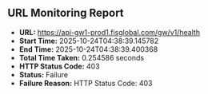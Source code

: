 ## URL Monitoring Report

- **URL:** https://api-gw1-prod1.fisglobal.com/gw/v1/health
- **Start Time:** 2025-10-24T04:38:39.145782
- **End Time:** 2025-10-24T04:38:39.400368
- **Total Time Taken:** 0.254586 seconds
- **HTTP Status Code:** 403
- **Status:** Failure
- **Failure Reason:** HTTP Status Code: 403
